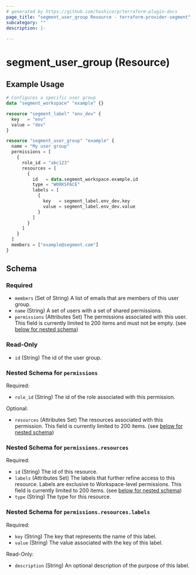 ```yaml
---
# generated by https://github.com/hashicorp/terraform-plugin-docs
page_title: "segment_user_group Resource - terraform-provider-segment"
subcategory: ""
description: |-
  
---
```


# segment_user_group (Resource)



## Example Usage

```terraform
# Configures a specific user group
data "segment_workspace" "example" {}

resource "segment_label" "env_dev" {
  key   = "env"
  value = "dev"
}

resource "segment_user_group" "example" {
  name = "My user group"
  permissions = [
    {
      role_id = "abc123"
      resources = [
        {
          id   = data.segment_workspace.example.id
          type = "WORKSPACE"
          labels = [
            {
              key   = segment_label.env_dev.key
              value = segment_label.env_dev.value
            }
          ]
        }
      ]
    }
  ]
  members = ["example@segment.com"]
}
```

<!-- schema generated by tfplugindocs -->
## Schema

### Required

- `members` (Set of String) A list of emails that are members of this user group.
- `name` (String) A set of users with a set of shared permissions.
- `permissions` (Attributes Set) The permissions associated with this user. This field is currently limited to 200 items and must not be empty. (see [below for nested schema](#nestedatt--permissions))

### Read-Only

- `id` (String) The id of the user group.

<a id="nestedatt--permissions"></a>
### Nested Schema for `permissions`

Required:

- `role_id` (String) The id of the role associated with this permission.

Optional:

- `resources` (Attributes Set) The resources associated with this permission. This field is currently limited to 200 items. (see [below for nested schema](#nestedatt--permissions--resources))

<a id="nestedatt--permissions--resources"></a>
### Nested Schema for `permissions.resources`

Required:

- `id` (String) The id of this resource.
- `labels` (Attributes Set) The labels that further refine access to this resource. Labels are exclusive to Workspace-level permissions. This field is currently limited to 200 items. (see [below for nested schema](#nestedatt--permissions--resources--labels))
- `type` (String) The type for this resource.

<a id="nestedatt--permissions--resources--labels"></a>
### Nested Schema for `permissions.resources.labels`

Required:

- `key` (String) The key that represents the name of this label.
- `value` (String) The value associated with the key of this label.

Read-Only:

- `description` (String) An optional description of the purpose of this label.
